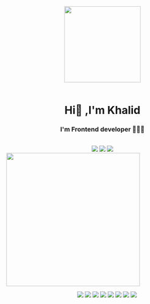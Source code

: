 <div align="center">
   <img width="200" height="200" src="https://ouch-cdn2.icons8.com/NjO2EaVFBX-VZ-1rhL0pU3UilbdEGS-tiD1k_Yy2Kw4/rs:fit:256:292/czM6Ly9pY29uczgu/b3VjaC1wcm9kLmFz/c2V0cy9zdmcvNDk4/L2E2ZmNiYjAzLWE5/ZmQtNGRiYS04ZmEz/LTkzMjg2ZTVjYjA0/Zi5zdmc.png" />
</div>
<br>

<h1 align="center">Hi👋 ,I'm Khalid </h1> 
<h3 align="center"> I'm Frontend developer 👨🏽‍💻</h3>
<br>

<div align="center">
   <a herf="https://khalidsalah.netlify.app/">
     <img src="https://img.shields.io/badge/website-000000?style=for-the-badge&logo=About.me&logoColor=white"/>
   </a>
   <a herf="https://twitter.com/khalidsalah1522">
    <img src="https://img.shields.io/badge/Twitter-1DA1F2?style=for-the-badge&logo=twitter&logoColor=white"/>
   </a>
   <a herf="https://www.linkedin.com/in/khalidsalah/">
    <img src="https://img.shields.io/badge/LinkedIn-0077B5?style=for-the-badge&logo=linkedin&logoColor=white"/>
   </a>
</div>
<img height="350" src="https://ouch-cdn2.icons8.com/st9642Ya4-XF8EBTFxzFHFfiBNtE2T96YY47KGty1X0/rs:fit:256:632/czM6Ly9pY29uczgu/b3VjaC1wcm9kLmFz/c2V0cy9wbmcvNzI3/LzU1MzNjMDBlLTJm/MTEtNGViMS1iNjMy/LTAzMjJmMWI2MTcy/Ny5wbmc.png"/>
<div align="center">
      <ul align="center">
         <img src="https://img.shields.io/badge/HTML5-E34F26?style=for-the-badge&logo=html5&logoColor=white"/>
         <img src="https://img.shields.io/badge/CSS3-1572B6?style=for-the-badge&logo=css3&logoColor=white"/>
         <img src="https://img.shields.io/badge/Sass-CC6699?style=for-the-badge&logo=sass&logoColor=white"/>
         <img src="https://img.shields.io/badge/JavaScript-323330?style=for-the-badge&logo=javascript&logoColor=F7DF1E"/>
         <img src="https://img.shields.io/badge/typescript-%23007ACC.svg?style=for-the-badge&logo=typescript&logoColor=white"/>
         <img src="https://img.shields.io/badge/json-5E5C5C?style=for-the-badge&logo=json&logoColor=white"/>
         <img src="https://img.shields.io/badge/React-20232A?style=for-the-badge&logo=react&logoColor=61DAFB"/>
         <img src="https://img.shields.io/badge/React_Router-CA4245?style=for-the-badge&logo=react-router&logoColor=white"/>
      </ul>
</div>
